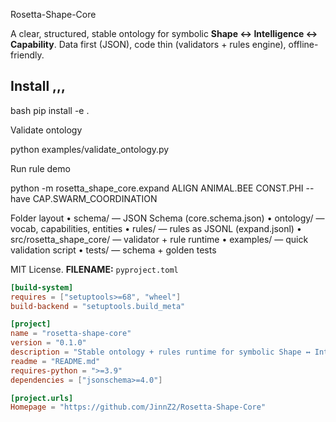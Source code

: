Rosetta-Shape-Core

A clear, structured, stable ontology for symbolic **Shape ↔ Intelligence ↔ Capability**.
Data first (JSON), code thin (validators + rules engine), offline-friendly.

## Install ,,,
bash
pip install -e .

Validate ontology

python examples/validate_ontology.py

Run rule demo

python -m rosetta_shape_core.expand ALIGN ANIMAL.BEE CONST.PHI --have CAP.SWARM_COORDINATION

Folder layout
	•	schema/ — JSON Schema (core.schema.json)
	•	ontology/ — vocab, capabilities, entities
	•	rules/ — rules as JSONL (expand.jsonl)
	•	src/rosetta_shape_core/ — validator + rule runtime
	•	examples/ — quick validation script
	•	tests/ — schema + golden tests

MIT License.
**FILENAME:** `pyproject.toml`
```toml
[build-system]
requires = ["setuptools>=68", "wheel"]
build-backend = "setuptools.build_meta"

[project]
name = "rosetta-shape-core"
version = "0.1.0"
description = "Stable ontology + rules runtime for symbolic Shape ↔ Intelligence ↔ Capability."
readme = "README.md"
requires-python = ">=3.9"
dependencies = ["jsonschema>=4.0"]

[project.urls]
Homepage = "https://github.com/JinnZ2/Rosetta-Shape-Core"



